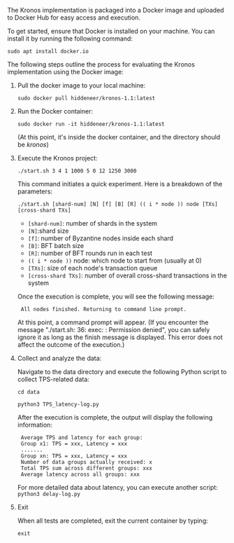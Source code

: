 The Kronos implementation is packaged into a Docker image and uploaded to Docker Hub for easy access and execution.

To get started, ensure that Docker is installed on your machine. You can install it by running the following command: 

`sudo apt install docker.io`

The following steps outline the process for evaluating the Kronos implementation using the Docker image:
1. Pull the docker image to your local machine:
   
    `sudo docker pull hiddeneer/kronos-1.1:latest`

2. Run the Docker container:
   
    `sudo docker run -it hiddeneer/kronos-1.1:latest`

    (At this point, it's inside the docker container, and the directory should be *kronos*)

3. Execute the Kronos project:
   
    `./start.sh 3 4 1 1000 5 0 12 1250 3000`

    This command initiates a quick experiment. Here is a breakdown of the parameters:

    `./start.sh [shard-num] [N] [f] [B] [R] (( i * node )) node [TXs] [cross-shard TXs]`

   * `[shard-num]`: number of shards in the system
   *  `[N]`:shard size
   *  `[f]`: number of Byzantine nodes inside each shard
   *  `[B]`: BFT batch size
   *  `[R]`: number of BFT rounds run in each test
   *  `(( i * node ))` node: which node to start from (usually at 0)
   *  `[TXs]`: size of each node's transaction queue
   *  `[cross-shard TXs]`: number of overall cross-shard transactions in the system

    Once the execution is complete, you will see the following message:
        
        All nodes finished. Returning to command line prompt.
    
    At this point, a command prompt will appear. 
(If you encounter the message "./start.sh: 36: exec: : Permission denied", you can safely ignore it as long as the finish message is displayed. This error does not affect the outcome of the execution.)

4. Collect and analyze the data:
   
    Navigate to the data directory and execute the following Python script to collect TPS-related data:

    `cd data`

    `python3 TPS_latency-log.py`

    After the execution is complete, the output will display the following information:
    
        Average TPS and latency for each group:    
        Group x1: TPS = xxx, Latency = xxx
        .......
        Group xn: TPS = xxx, Latency = xxx
        Number of data groups actually received: x
        Total TPS sum across different groups: xxx
        Average latency across all groups: xxx

    For more detailed data about latency, you can execute another script: `python3 delay-log.py`

1. Exit

    When all tests are completed, exit the current container by typing:
    
    `exit`